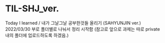 # TIL-SHJ_ver.
Today I learned / 내가 그날그날 공부한것들 올리기 (SAHYUNJIN ver.)   
2022/03/30 부로 폴더별로 나눠서 정리 시작함 (참고로 앞으로 과제는 따로 private 내의 폴더에 업로드하도록 하겠음.)
